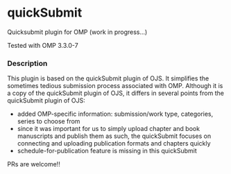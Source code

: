 # quickSubmit
Quicksubmit plugin for OMP (work in progress...)

Tested with OMP 3.3.0-7

### Description
This plugin is based on the quickSubmit plugin of OJS. It simplifies the sometimes tedious submission process associated with OMP.
Although it is a copy of the quickSubmit plugin of OJS, it differs in several points from the quickSubmit plugin of OJS:
* added OMP-specific information: submission/work type, categories, series to choose from
* since it was important for us to simply upload chapter and book manuscripts and publish them as such, the quickSubmit focuses on connecting and uploading publication formats and chapters quickly
* schedule-for-publication feature is missing in this quickSubmit

PRs are welcome!!

